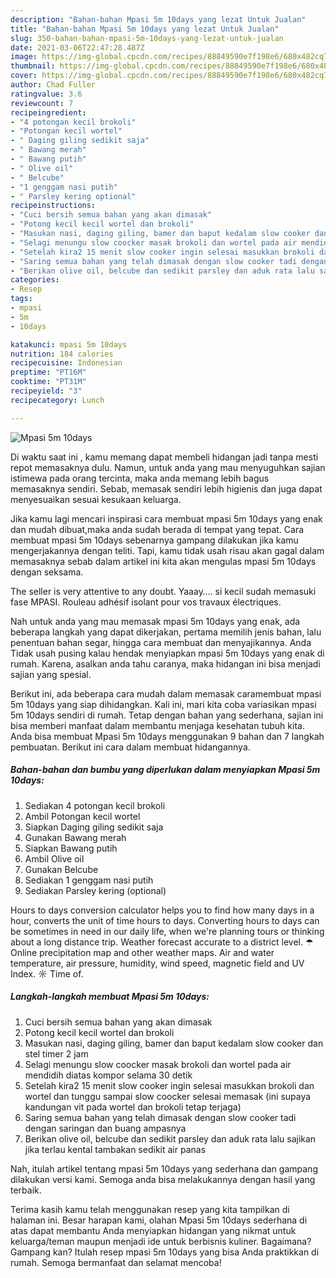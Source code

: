 ```yaml
---
description: "Bahan-bahan Mpasi 5m 10days yang lezat Untuk Jualan"
title: "Bahan-bahan Mpasi 5m 10days yang lezat Untuk Jualan"
slug: 350-bahan-bahan-mpasi-5m-10days-yang-lezat-untuk-jualan
date: 2021-03-06T22:47:28.487Z
image: https://img-global.cpcdn.com/recipes/88849590e7f198e6/680x482cq70/mpasi-5m-10days-foto-resep-utama.jpg
thumbnail: https://img-global.cpcdn.com/recipes/88849590e7f198e6/680x482cq70/mpasi-5m-10days-foto-resep-utama.jpg
cover: https://img-global.cpcdn.com/recipes/88849590e7f198e6/680x482cq70/mpasi-5m-10days-foto-resep-utama.jpg
author: Chad Fuller
ratingvalue: 3.6
reviewcount: 7
recipeingredient:
- "4 potongan kecil brokoli"
- "Potongan kecil wortel"
- " Daging giling sedikit saja"
- " Bawang merah"
- " Bawang putih"
- " Olive oil"
- " Belcube"
- "1 genggam nasi putih"
- " Parsley kering optional"
recipeinstructions:
- "Cuci bersih semua bahan yang akan dimasak"
- "Potong kecil kecil wortel dan brokoli"
- "Masukan nasi, daging giling, bamer dan baput kedalam slow cooker dan stel timer 2 jam"
- "Selagi menungu slow coocker masak brokoli dan wortel pada air mendidih diatas kompor selama 30 detik"
- "Setelah kira2 15 menit slow cooker ingin selesai masukkan brokoli dan wortel dan tunggu sampai slow coocker selesai memasak (ini supaya kandungan vit pada wortel dan brokoli tetap terjaga)"
- "Saring semua bahan yang telah dimasak dengan slow cooker tadi dengan saringan dan buang ampasnya"
- "Berikan olive oil, belcube dan sedikit parsley dan aduk rata lalu sajikan jika terlau kental tambakan sedikit air panas"
categories:
- Resep
tags:
- mpasi
- 5m
- 10days

katakunci: mpasi 5m 10days 
nutrition: 184 calories
recipecuisine: Indonesian
preptime: "PT16M"
cooktime: "PT31M"
recipeyield: "3"
recipecategory: Lunch

---
```



![Mpasi 5m 10days](https://img-global.cpcdn.com/recipes/88849590e7f198e6/680x482cq70/mpasi-5m-10days-foto-resep-utama.jpg)

Di waktu  saat ini , kamu memang dapat membeli hidangan jadi tanpa mesti repot memasaknya dulu. Namun, untuk anda yang mau menyuguhkan sajian istimewa pada orang tercinta, maka anda memang lebih bagus memasaknya sendiri. Sebab, memasak sendiri lebih higienis dan juga dapat menyesuaikan sesuai kesukaan keluarga.

Jika kamu lagi mencari inspirasi cara membuat mpasi 5m 10days yang enak dan mudah dibuat,maka anda sudah berada di tempat yang tepat. Cara membuat mpasi 5m 10days  sebenarnya gampang dilakukan jika kamu mengerjakannya dengan teliti. Tapi, kamu tidak usah risau akan gagal dalam memasaknya 
sebab dalam artikel ini kita akan mengulas mpasi 5m 10days dengan seksama.  

The seller is very attentive to any doubt. Yaaay…. si kecil sudah memasuki fase MPASI. Rouleau adhésif isolant pour vos travaux électriques.

Nah untuk anda yang mau memasak mpasi 5m 10days yang enak, ada beberapa langkah yang dapat dikerjakan, pertama memilih jenis bahan, lalu penentuan bahan segar, hingga cara membuat dan menyajikannya. Anda Tidak usah pusing kalau hendak menyiapkan mpasi 5m 10days yang enak di rumah. Karena, asalkan anda  tahu caranya, maka hidangan ini bisa menjadi sajian yang spesial.

Berikut ini, ada beberapa cara mudah dalam memasak caramembuat mpasi 5m 10days yang siap dihidangkan. Kali ini, mari kita coba variasikan mpasi 5m 10days sendiri di rumah. Tetap dengan bahan yang sederhana, sajian ini bisa memberi manfaat dalam membantu menjaga kesehatan tubuh kita. Anda bisa membuat Mpasi 5m 10days menggunakan 9 bahan dan 7 langkah pembuatan. Berikut ini cara dalam membuat hidangannya.

<!--inarticleads1-->

##### Bahan-bahan dan bumbu yang diperlukan dalam menyiapkan Mpasi 5m 10days:

1. Sediakan 4 potongan kecil brokoli
1. Ambil Potongan kecil wortel
1. Siapkan  Daging giling sedikit saja
1. Gunakan  Bawang merah
1. Siapkan  Bawang putih
1. Ambil  Olive oil
1. Gunakan  Belcube
1. Sediakan 1 genggam nasi putih
1. Sediakan  Parsley kering (optional)


Hours to days conversion calculator helps you to find how many days in a hour, converts the unit of time hours to days. Converting hours to days can be sometimes in need in our daily life, when we&#39;re planning tours or thinking about a long distance trip. Weather forecast accurate to a district level. ☂ Online precipitation map and other weather maps. Air and water temperature, air pressure, humidity, wind speed, magnetic field and UV Index. ☼ Time of. 

<!--inarticleads2-->

##### Langkah-langkah membuat Mpasi 5m 10days:

1. Cuci bersih semua bahan yang akan dimasak
1. Potong kecil kecil wortel dan brokoli
1. Masukan nasi, daging giling, bamer dan baput kedalam slow cooker dan stel timer 2 jam
1. Selagi menungu slow coocker masak brokoli dan wortel pada air mendidih diatas kompor selama 30 detik
1. Setelah kira2 15 menit slow cooker ingin selesai masukkan brokoli dan wortel dan tunggu sampai slow coocker selesai memasak (ini supaya kandungan vit pada wortel dan brokoli tetap terjaga)
1. Saring semua bahan yang telah dimasak dengan slow cooker tadi dengan saringan dan buang ampasnya
1. Berikan olive oil, belcube dan sedikit parsley dan aduk rata lalu sajikan jika terlau kental tambakan sedikit air panas




Nah, itulah artikel tentang  mpasi 5m 10days  yang sederhana dan gampang dilakukan versi kami. Semoga anda bisa melakukannya dengan hasil yang terbaik. 

Terima kasih kamu telah menggunakan resep yang kita tampilkan di halaman ini. Besar harapan kami, olahan  Mpasi 5m 10days sederhana di atas dapat membantu Anda menyiapkan hidangan yang nikmat untuk keluarga/teman maupun menjadi ide untuk berbisnis kuliner. Bagaimana? Gampang kan? Itulah resep mpasi 5m 10days yang bisa Anda praktikkan di rumah. Semoga bermanfaat dan selamat mencoba!

